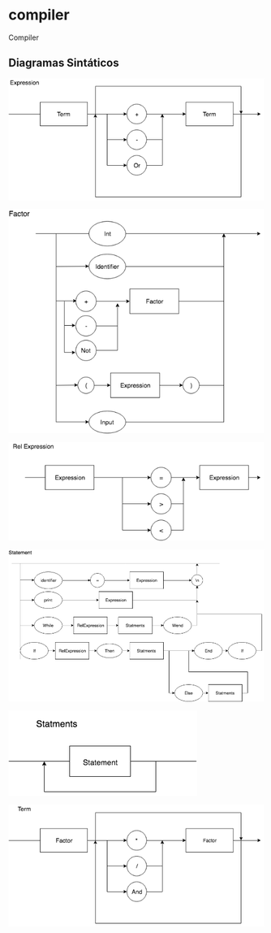 # compiler
Compiler


## Diagramas Sintáticos

<!-- ![alt text](https://github.com/gabsmoreira/compiler/raw/master/img/diagrama1.jpeg)


![alt text](https://github.com/gabsmoreira/compiler/raw/master/img/diagram2.jpeg)


![alt text](https://github.com/gabsmoreira/compiler/raw/master/img/diagrama3.jpeg) -->





![alt text](https://github.com/gabsmoreira/compiler/raw/master/img/Expression.png)

![alt text](https://github.com/gabsmoreira/compiler/raw/master/img/Factor.png)

![alt text](https://github.com/gabsmoreira/compiler/raw/master/img/RelExpression.png)

![alt text](https://github.com/gabsmoreira/compiler/raw/master/img/Statement.png)

![alt text](https://github.com/gabsmoreira/compiler/raw/master/img/Statements.png)

![alt text](https://github.com/gabsmoreira/compiler/raw/master/img/Term.png)